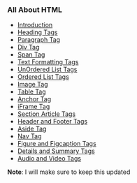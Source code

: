 ### All About HTML


- [Introduction](https://praveenorugantitech.github.io/praveenorugantitech-html/1_Introduction)
- [Heading Tags](https://praveenorugantitech.github.io/praveenorugantitech-html/2_Heading)
- [Paragraph Tag](https://praveenorugantitech.github.io/praveenorugantitech-html/3_Paragraph)
- [Div Tag](https://praveenorugantitech.github.io/praveenorugantitech-html/4_Div)
- [Span Tag](https://praveenorugantitech.github.io/praveenorugantitech-html/5_Span)
- [Text Formatting Tags](https://praveenorugantitech.github.io/praveenorugantitech-html/6_Text%20Formatting)
- [UnOrdered List Tags](https://praveenorugantitech.github.io/praveenorugantitech-html/7_UnOrdered%20List)
- [Ordered List Tags](https://praveenorugantitech.github.io/praveenorugantitech-html/8_Ordered%20List)
- [Image Tag](https://praveenorugantitech.github.io/praveenorugantitech-html/9_Image)
- [Table Tag](https://praveenorugantitech.github.io/praveenorugantitech-html/10_Table)
- [Anchor Tag](https://praveenorugantitech.github.io/praveenorugantitech-html/11_Anchor)
- [iFrame Tag](https://praveenorugantitech.github.io/praveenorugantitech-html/12_iFrame)
- [Section Article Tags](https://praveenorugantitech.github.io/praveenorugantitech-html/13_Section_Article)
- [Header and Footer Tags](https://praveenorugantitech.github.io/praveenorugantitech-html/14_Header_Footer)
- [Aside Tag](https://praveenorugantitech.github.io/praveenorugantitech-html/15_Aside)
- [Nav Tag](https://praveenorugantitech.github.io/praveenorugantitech-html/16_Nav)
- [Figure and Figcaption Tags](https://praveenorugantitech.github.io/praveenorugantitech-html/17_Figure_Figcaption)
- [Details and Summary Tags](https://praveenorugantitech.github.io/praveenorugantitech-html/18_Details_Summary)
- [Audio and Video Tags](https://praveenorugantitech.github.io/praveenorugantitech-html/19_Audio_Video)

**Note**: I will make sure to keep this updated

<script data-name="BMC-Widget" src="https://cdnjs.buymeacoffee.com/1.0.0/widget.prod.min.js" data-id="praveenoruganti" data-description="Support me on Buy me a coffee!" data-message="Thank you for visiting. You can now buy me a coffee!" data-color="#5F7FFF" data-position="Right" data-x_margin="18" data-y_margin="18"></script>


